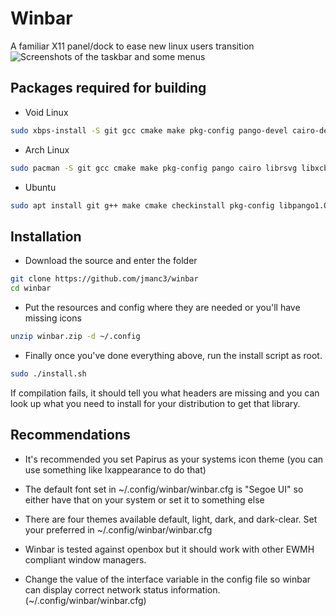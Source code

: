 # Winbar

A familiar X11 panel/dock to ease new linux users transition
![Screenshots of the taskbar and some menus](screenshots/1.png)

## Packages required for building

* Void Linux

```bash
sudo xbps-install -S git gcc cmake make pkg-config pango-devel cairo-devel librsvg-devel libxcb-devel xcb-util-devel pulseaudio-devel xcb-util-wm-devel libxkbcommon-devel libxkbcommon-x11 libconfig++-devel xcb-util-keysyms-devel xcb-util-image-devel xcb-util-cursor-devel dbus-devel papirus-icon-theme lxappearance unzip
```

* Arch Linux

```bash
sudo pacman -S git gcc cmake make pkg-config pango cairo librsvg libxcb xcb-util pulseaudio xcb-util-wm libxkbcommon libxkbcommon-x11 libconfig xcb-util-keysyms xcb-util-image xcb-util-cursor dbus papirus-icon-theme lxappearance unzip
```

* Ubuntu

```bash
sudo apt install git g++ make cmake checkinstall pkg-config libpango1.0-dev libcairo2-dev librsvg2-dev libxcb1-dev libxcb-util-dev libpulse-dev libxkbcommon-dev libxkbcommon-x11-dev libconfig++-dev libxcb-keysyms1-dev libxcb-image0-dev papirus-icon-theme lxappearance unzip libxcb-randr0-dev libxcb-record0-dev libxcb-ewmh-dev libxcb-icccm4-dev libx11-xcb-dev libxcb-cursor-dev libdbus-1-dev
```

## Installation

* Download the source and enter the folder

```bash
git clone https://github.com/jmanc3/winbar
cd winbar
```

* Put the resources and config where they are needed or you'll have missing icons

```bash
unzip winbar.zip -d ~/.config
```

* Finally once you've done everything above, run the install script as root.

```bash
sudo ./install.sh
``` 

If compilation fails, it should tell you what headers are missing and you can look up what you need to install for your
distribution to get that library.

## Recommendations

* It's recommended you set Papirus as your systems icon theme (you can use something like lxappearance to do that)

* The default font set in ~/.config/winbar/winbar.cfg is "Segoe UI" so either have that on your system or set it to something else

* There are four themes available default, light, dark, and dark-clear. Set your preferred in ~/.config/winbar/winbar.cfg

* Winbar is tested against openbox but it should work with other EWMH compliant window managers.

* Change the value of the interface variable in the config file so winbar can display correct network status information. (~/.config/winbar/winbar.cfg)
